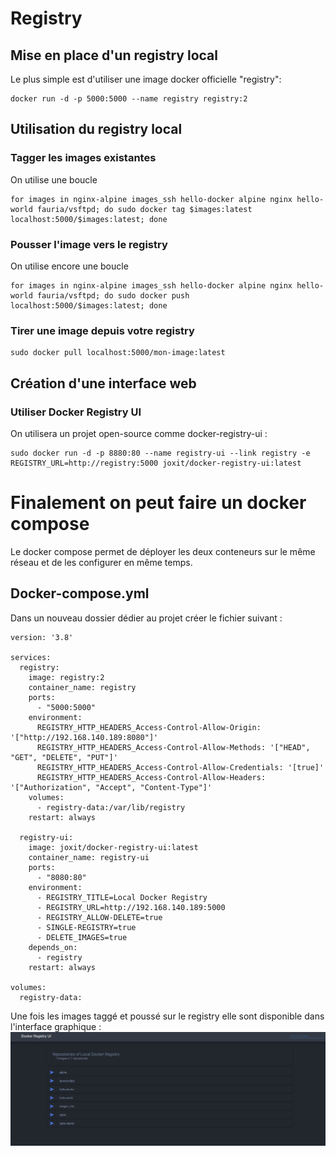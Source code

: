 # Registry
## Mise en place d'un registry local
Le plus simple est d'utiliser une image docker officielle "registry":
```
docker run -d -p 5000:5000 --name registry registry:2
```
## Utilisation du registry local
### Tagger les images existantes
On utilise une boucle
```
for images in nginx-alpine images_ssh hello-docker alpine nginx hello-world fauria/vsftpd; do sudo docker tag $images:latest localhost:5000/$images:latest; done
```
### Pousser l'image vers le registry
On utilise encore une boucle
```
for images in nginx-alpine images_ssh hello-docker alpine nginx hello-world fauria/vsftpd; do sudo docker push localhost:5000/$images:latest; done
```
### Tirer une image depuis votre registry
```
sudo docker pull localhost:5000/mon-image:latest
```
## Création d'une interface web
### Utiliser Docker Registry UI
On utilisera un projet open-source comme docker-registry-ui :
```
sudo docker run -d -p 8880:80 --name registry-ui --link registry -e REGISTRY_URL=http://registry:5000 joxit/docker-registry-ui:latest
```
# Finalement on peut faire un docker compose
Le docker compose permet de déployer les deux conteneurs sur le même réseau et de les configurer en même temps.
## Docker-compose.yml
Dans un nouveau dossier dédier au projet créer le fichier suivant :
```
version: '3.8'

services:
  registry:
    image: registry:2
    container_name: registry
    ports:
      - "5000:5000"
    environment:
      REGISTRY_HTTP_HEADERS_Access-Control-Allow-Origin: '["http://192.168.140.189:8080"]'
      REGISTRY_HTTP_HEADERS_Access-Control-Allow-Methods: '["HEAD", "GET", "DELETE", "PUT"]'
      REGISTRY_HTTP_HEADERS_Access-Control-Allow-Credentials: '[true]'
      REGISTRY_HTTP_HEADERS_Access-Control-Allow-Headers: '["Authorization", "Accept", "Content-Type"]'
    volumes:
      - registry-data:/var/lib/registry
    restart: always

  registry-ui:
    image: joxit/docker-registry-ui:latest
    container_name: registry-ui
    ports:
      - "8080:80"
    environment:
      - REGISTRY_TITLE=Local Docker Registry
      - REGISTRY_URL=http://192.168.140.189:5000
      - REGISTRY_ALLOW-DELETE=true
      - SINGLE-REGISTRY=true
      - DELETE_IMAGES=true
    depends_on:
      - registry
    restart: always

volumes:
  registry-data:
```
Une fois les images taggé et poussé sur le registry elle sont disponible dans l'interface graphique :  
![alt text](image.png)